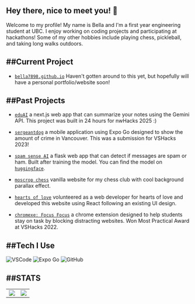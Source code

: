 Hey there, nice to meet you! 👋
---
Welcome to my profile! My name is Bella and I'm a first year engineering student at UBC. I enjoy working on coding projects and participating at hackathons! Some of my other hobbies include playing chess, pickleball, and taking long walks outdoors. 

##Current Project
---
- [`bella7898.github.io`](https://github.com/bella7898/bella7898.github.io) Haven't gotten around to this yet, but hopefully will have a personal portfolio/website soon!

##Past Projects
---
- [`eduAI`](https://github.com/Hitigome/nwhacks2025) a next.js web app that can summarize your notes using the Gemini API. This project was built in 24 hours for nwHacks 2025 :)

- [`sergeantdog`](https://github.com/bella7898/sergeantdog) a mobile application using Expo Go designed to show the amount of crime in Vancouver. This was a submission for VSHacks 2023!

- [`spam sense AI`](https://github.com/bella7898/spam-sense-ai) a flask web app that can detect if messages are spam or ham. Built after training the model. You can find the model on [`huggingface`](https://huggingface.co/BW7898/spam_message_classification).
  
- [`moscrop chess`](https://github.com/bella7898/moscropchess) vanilla website for my chess club with cool background parallax effect.

- [`hearts of love`](https://github.com/bella7898/heartsoflove) volunteered as a web developer for hearts of love and developed this website using React following an existing UI design. 

- [`chromexe: Focus Focus`](https://github.com/bella7898/chromexe) a chrome extension designed to help students stay on task by blocking distracting websites. Won Most Practical Award at VSHacks 2022.

##Tech I Use
---
![VSCode](https://img.shields.io/badge/VSCode-1.70-blue?style=for-the-badge&logo=visualstudiocode)
![Expo Go](https://img.shields.io/badge/ExpoGo-6.3.8-orange?style=for-the-badge&logo=expo)
![GitHub](https://img.shields.io/static/v1?label=GitHub&message=bella7898&color=181717&style=for-the-badge&logo=github)

##STATS
---
<table>
  <tr>
    <td align="center" style="padding=0;width=50%;">
      <img align="center" style="padding=0;" src="https://github-readme-stats.vercel.app/api/?username=bella7898&show_icons=true&title_color=3498DB&text_color=909090&bg_color=00000000&hide_border=true&icon_color=206694&count_private=true" />
    </td>
    <td align="center" style="padding=0;width=50%;">
      <img align="center" style="padding=0;" src="https://github-readme-stats.vercel.app/api/top-langs/?username=bella7898&layout=compact&show_icons=true&title_color=3498DB&text_color=909090&bg_color=00000000&hide_border=true&icon_color=206694&langs_count=8&hide=c%2B%2B,c,makefile,freemarker,assembly,pawn,roff&count_private=true" />
    </td>
  </tr>
</table>
